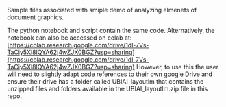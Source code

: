 Sample files associated with smiple demo of analyzing elmenets of document graphics. 

The python notebook and script contain the same code. Alternatively, the notebook can also be accessed on colab at:
[https://colab.research.google.com/drive/1dl-7Vs-TaCiy5Xl8lQYA62j4wZJX0BGZ?usp=sharing](https://colab.research.google.com/drive/1dl-7Vs-TaCiy5Xl8lQYA62j4wZJX0BGZ?usp=sharing)
However, to use this the user will need to slightly adapt code references to their own google Drive and ensure their drive has a folder called UBIAI_layoutlm that contains the unzipped files and folders available in the UBIAI_layoutlm.zip file in this repo.

